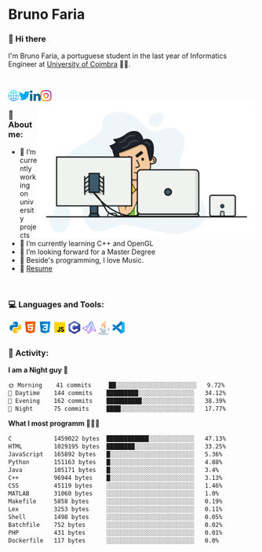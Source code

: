 # Bruno Faria

### 👋 Hi there

I'm Bruno Faria, a portuguese student in the last year of Informatics Engineer at [University of Coimbra](uc.pt/en) 👨‍🎓.

<br/>

[<img align="left" width="22px" alt="Website" src="https://github.com/brunofaria1322/brunofaria1322/blob/master/assets/social/global.svg"/>][website]
[<img align="left" width="22px" alt="Twitter" src="https://github.com/brunofaria1322/brunofaria1322/blob/master/assets/social/twitter.svg"/>][twitter]
[<img align="left" width="22px" alt="LinkedIn" src="https://github.com/brunofaria1322/brunofaria1322/blob/master/assets/social/linkedin.svg"/>][linkedin]
[<img align="left" width="22px" alt="Instagram" src="https://github.com/brunofaria1322/brunofaria1322/blob/master/assets/social/instagram.svg"/>][instagram]

<img align="right" height = "280" alt="GIF" src="https://github.com/brunofaria1322/brunofaria1322/blob/master/assets/animation.gif"/>

<br />

### 📕 About me:

- 🔭 I’m currently working on university projects
- 🌱 I’m currently learning C++ and OpenGL
- 💼 I’m looking forward for a Master Degree
- 💙 Beside's programming, I love Music.
- 📝 [Resume](https://en.wikipedia.org/wiki/HTTP_404)


<br />

### 💻 Languages and Tools:

<img align="left" width="30px" alt= "Python" src="https://github.com/brunofaria1322/brunofaria1322/blob/master/assets/skills/python.svg"/>
<img align="left" width="30px" alt= "Html5" src="https://github.com/brunofaria1322/brunofaria1322/blob/master/assets/skills/html5.svg"/>
<img align="left" width="30px" alt= "Css3" src="https://github.com/brunofaria1322/brunofaria1322/blob/master/assets/skills/css3.svg"/>
<img align="left" width="30px" alt= "JavaScript" src="https://github.com/brunofaria1322/brunofaria1322/blob/master/assets/skills/javascript.svg"/>
<img align="left" width="30px" alt= "C" src="https://github.com/brunofaria1322/brunofaria1322/blob/master/assets/skills/c.svg"/>
<img align="left" width="30px" alt= "Matlab" src="https://github.com/brunofaria1322/brunofaria1322/blob/master/assets/skills/matlab.svg"/>
<img align="left" width="30px" alt= "Java" src="https://github.com/brunofaria1322/brunofaria1322/blob/master/assets/skills/java.svg"/>
<img align="left" width="30px" alt= "Visual Studio Code" src="https://github.com/brunofaria1322/brunofaria1322/blob/master/assets/skills/vscode.svg"/>

<br />
<br />

### 🚩 Activity:

<!--START_SECTION:stats-->
**I am a Night guy 🌙** 

```text
🌞 Morning    41 commits     ██░░░░░░░░░░░░░░░░░░░░░░░	9.72% 
🌆 Daytime    144 commits    █████████░░░░░░░░░░░░░░░░	34.12% 
🌃 Evening    162 commits    ██████████░░░░░░░░░░░░░░░	38.39% 
🌙 Night      75 commits     ████░░░░░░░░░░░░░░░░░░░░░	17.77%

```
**What I most programm 👨🏽‍💻** 

```text
C            1459022 bytes  ████████████░░░░░░░░░░░░░	47.13% 
HTML         1029195 bytes  ████████░░░░░░░░░░░░░░░░░	33.25% 
JavaScript   165892 bytes   █░░░░░░░░░░░░░░░░░░░░░░░░	5.36% 
Python       151163 bytes   █░░░░░░░░░░░░░░░░░░░░░░░░	4.88% 
Java         105171 bytes   █░░░░░░░░░░░░░░░░░░░░░░░░	3.4% 
C++          96944 bytes    █░░░░░░░░░░░░░░░░░░░░░░░░	3.13% 
CSS          45119 bytes    ░░░░░░░░░░░░░░░░░░░░░░░░░	1.46% 
MATLAB       31060 bytes    ░░░░░░░░░░░░░░░░░░░░░░░░░	1.0% 
Makefile     5858 bytes     ░░░░░░░░░░░░░░░░░░░░░░░░░	0.19% 
Lex          3253 bytes     ░░░░░░░░░░░░░░░░░░░░░░░░░	0.11% 
Shell        1498 bytes     ░░░░░░░░░░░░░░░░░░░░░░░░░	0.05% 
Batchfile    752 bytes      ░░░░░░░░░░░░░░░░░░░░░░░░░	0.02% 
PHP          431 bytes      ░░░░░░░░░░░░░░░░░░░░░░░░░	0.01% 
Dockerfile   117 bytes      ░░░░░░░░░░░░░░░░░░░░░░░░░	0.0%
```


<!--END_SECTION:stats-->


[website]: https://brunofaria1322.github.io
[twitter]: https://twitter.com/brunofaria_1322
[instagram]: https://instagram.com/brunofaria_1322
[linkedin]: https://linkedin.com/in/bruno-faria
